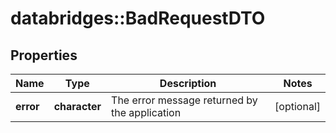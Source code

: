 # databridges::BadRequestDTO


## Properties
Name | Type | Description | Notes
------------ | ------------- | ------------- | -------------
**error** | **character** | The error message returned by the application | [optional] 


